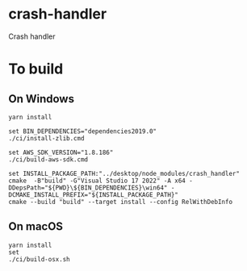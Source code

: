 # crash-handler
Crash handler 

# To build 
## On Windows 
```
yarn install 

set BIN_DEPENDENCIES="dependencies2019.0"
./ci/install-zlib.cmd

set AWS_SDK_VERSION="1.8.186"
./ci/build-aws-sdk.cmd

set INSTALL_PACKAGE_PATH:"../desktop/node_modules/crash_handler"
cmake  -B"build" -G"Visual Studio 17 2022" -A x64 -DDepsPath="${PWD}\${BIN_DEPENDENCIES}\win64" -DCMAKE_INSTALL_PREFIX="${INSTALL_PACKAGE_PATH}"
cmake --build "build" --target install --config RelWithDebInfo
```

## On macOS
```
yarn install 
set 
./ci/build-osx.sh
```